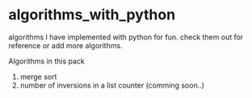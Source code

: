 algorithms_with_python
======================

algorithms I have implemented with python for fun. check them out for reference or add more algorithms.

Algorithms in this pack

1. merge sort
2. number of inversions in a list counter (comming soon..)


